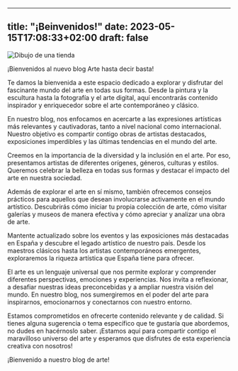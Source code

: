 
---
title: "¡Beinvenidos!"
date: 2023-05-15T17:08:33+02:00
draft: false
---
![Dibujo de una tienda](/shop.png)


¡Bienvenidos al nuevo blog Arte hasta decir basta! 

Te damos la bienvenida a este espacio dedicado a explorar y disfrutar del fascinante mundo del arte en todas sus formas. Desde la pintura y la escultura hasta la fotografía y el arte digital, aquí encontrarás contenido inspirador y enriquecedor sobre el arte contemporáneo y clásico.

En nuestro blog, nos enfocamos en acercarte a las expresiones artísticas más relevantes y cautivadoras, tanto a nivel nacional como internacional. Nuestro objetivo es compartir contigo obras de artistas destacados, exposiciones imperdibles y las últimas tendencias en el mundo del arte.

Creemos en la importancia de la diversidad y la inclusión en el arte. Por eso, presentamos artistas de diferentes orígenes, géneros, culturas y estilos. Queremos celebrar la belleza en todas sus formas y destacar el impacto del arte en nuestra sociedad.

Además de explorar el arte en sí mismo, también ofrecemos consejos prácticos para aquellos que desean involucrarse activamente en el mundo artístico. Descubrirás cómo iniciar tu propia colección de arte, cómo visitar galerías y museos de manera efectiva y cómo apreciar y analizar una obra de arte.

Mantente actualizado sobre los eventos y las exposiciones más destacadas en España y descubre el legado artístico de nuestro país. Desde los maestros clásicos hasta los artistas contemporáneos emergentes, exploraremos la riqueza artística que España tiene para ofrecer.

El arte es un lenguaje universal que nos permite explorar y comprender diferentes perspectivas, emociones y experiencias. Nos invita a reflexionar, a desafiar nuestras ideas preconcebidas y a ampliar nuestra visión del mundo. En nuestro blog, nos sumergiremos en el poder del arte para inspirarnos, emocionarnos y conectarnos con nuestro entorno.

Estamos comprometidos en ofrecerte contenido relevante y de calidad. Si tienes alguna sugerencia o tema específico que te gustaría que abordemos, no dudes en hacérnoslo saber. ¡Estamos aquí para compartir contigo el maravilloso universo del arte y esperamos que disfrutes de esta experiencia creativa con nosotros!

¡Bienvenido a nuestro blog de arte!
